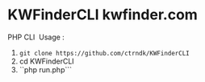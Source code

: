 # KWFinderCLI kwfinder.com
PHP CLI
![]()
Usage :
1. ```git clone https://github.com/ctrndk/KWFinderCLI```
2. cd KWFinderCLI
3. ``php run.php```
